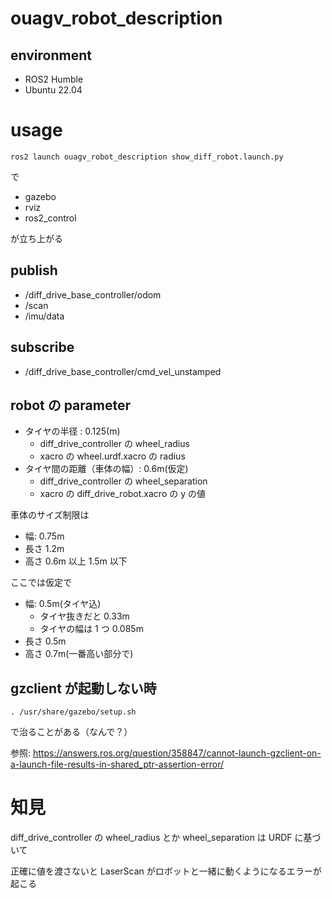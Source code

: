 # ouagv_robot_description
## environment
- ROS2 Humble
- Ubuntu 22.04

# usage
```
ros2 launch ouagv_robot_description show_diff_robot.launch.py
```
で
- gazebo
- rviz
- ros2_control

が立ち上がる

## publish  
- /diff_drive_base_controller/odom
- /scan
- /imu/data

## subscribe
- /diff_drive_base_controller/cmd_vel_unstamped

## robot の parameter

- タイヤの半径 : 0.125(m)
  - diff_drive_controller の wheel_radius
  - xacro の wheel.urdf.xacro の radius
- タイヤ間の距離（車体の幅）: 0.6m(仮定)
  - diff_drive_controller の wheel_separation
  - xacro の diff_drive_robot.xacro の y の値

車体のサイズ制限は

- 幅: 0.75m
- 長さ 1.2m
- 高さ 0.6m 以上 1.5m 以下

ここでは仮定で

- 幅: 0.5m(タイヤ込)
  - タイヤ抜きだと 0.33m
  - タイヤの幅は 1 つ 0.085m
- 長さ 0.5m
- 高さ 0.7m(一番高い部分で)

## gzclient が起動しない時

```
. /usr/share/gazebo/setup.sh
```

で治ることがある（なんで？）

参照: https://answers.ros.org/question/358847/cannot-launch-gzclient-on-a-launch-file-results-in-shared_ptr-assertion-error/

# 知見

diff_drive_controller の wheel_radius とか wheel_separation は URDF に基づいて

正確に値を渡さないと LaserScan がロボットと一緒に動くようになるエラーが起こる
